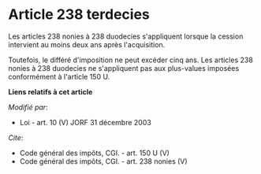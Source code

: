 # Article 238 terdecies

Les articles 238 nonies à 238 duodecies s'appliquent lorsque la cession intervient au moins deux ans après l'acquisition. 

Toutefois, le différé d'imposition ne peut excéder cinq ans. Les articles 238 nonies à 238 duodecies ne s'appliquent pas aux
plus-values imposées conformément à l'article 150 U.

**Liens relatifs à cet article**

_Modifié par_:

  - Loi - art. 10 (V) JORF 31 décembre 2003

_Cite_:

  - Code général des impôts, CGI. - art. 150 U (V)
  - Code général des impôts, CGI. - art. 238 nonies (V)
